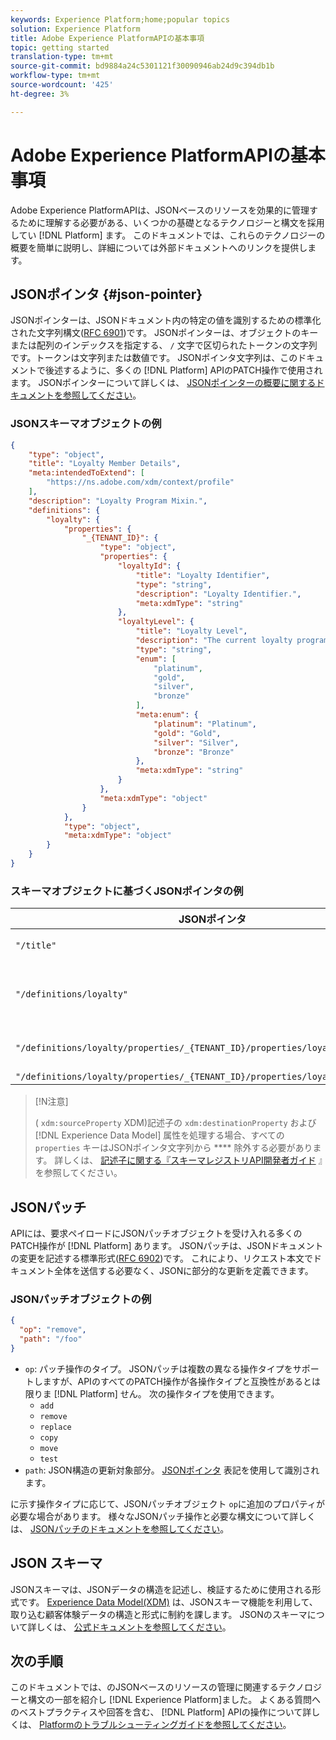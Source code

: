 ```yaml
---
keywords: Experience Platform;home;popular topics
solution: Experience Platform
title: Adobe Experience PlatformAPIの基本事項
topic: getting started
translation-type: tm+mt
source-git-commit: bd9884a24c5301121f30090946ab24d9c394db1b
workflow-type: tm+mt
source-wordcount: '425'
ht-degree: 3%

---
```



# Adobe Experience PlatformAPIの基本事項

Adobe Experience PlatformAPIは、JSONベースのリソースを効果的に管理するために理解する必要がある、いくつかの基礎となるテクノロジーと構文を採用してい [!DNL Platform] ます。 このドキュメントでは、これらのテクノロジーの概要を簡単に説明し、詳細については外部ドキュメントへのリンクを提供します。

## JSONポインタ {#json-pointer}

JSONポインターは、JSONドキュメント内の特定の値を識別するための標準化された文字列構文([RFC 6901](https://tools.ietf.org/html/rfc6901))です。 JSONポインターは、オブジェクトのキーまたは配列のインデックスを指定する、 `/` 文字で区切られたトークンの文字列です。トークンは文字列または数値です。 JSONポインタ文字列は、このドキュメントで後述するように、多くの [!DNL Platform] APIのPATCH操作で使用されます。 JSONポインターについて詳しくは、 [JSONポインターの概要に関するドキュメントを参照してください](https://rapidjson.org/md_doc_pointer.html)。

### JSONスキーマオブジェクトの例

```json
{
    "type": "object",
    "title": "Loyalty Member Details",
    "meta:intendedToExtend": [
        "https://ns.adobe.com/xdm/context/profile"
    ],
    "description": "Loyalty Program Mixin.",
    "definitions": {
        "loyalty": {
            "properties": {
                "_{TENANT_ID}": {
                    "type": "object",
                    "properties": {
                        "loyaltyId": {
                            "title": "Loyalty Identifier",
                            "type": "string",
                            "description": "Loyalty Identifier.",
                            "meta:xdmType": "string"
                        },
                        "loyaltyLevel": {
                            "title": "Loyalty Level",
                            "description": "The current loyalty program level to which the individual member belongs.",
                            "type": "string",
                            "enum": [
                                "platinum",
                                "gold",
                                "silver",
                                "bronze"
                            ],
                            "meta:enum": {
                                "platinum": "Platinum",
                                "gold": "Gold",
                                "silver": "Silver",
                                "bronze": "Bronze"
                            },
                            "meta:xdmType": "string"
                        }
                    },
                    "meta:xdmType": "object"
                }
            },
            "type": "object",
            "meta:xdmType": "object"
        }
    }
}
```

### スキーマオブジェクトに基づくJSONポインタの例

| JSONポインタ | 解決先 |
|--- | ---|
| `"/title"` | 忠誠度メンバーの詳細 |
| `"/definitions/loyalty"` | ( `loyalty` オブジェクトの内容を返します) |
| `"/definitions/loyalty/properties/_{TENANT_ID}/properties/loyaltyLevel/enum"` | `["platinum", "gold", "silver", "bronze"]` |
| `"/definitions/loyalty/properties/_{TENANT_ID}/properties/loyaltyLevel/enum/0"` | `"platinum"` |

>[!N注意]
>
>
>( `xdm:sourceProperty` XDM)記述子の `xdm:destinationProperty` および [!DNL Experience Data Model] 属性を処理する場合、すべての `properties` キーはJSONポインタ文字列から **** 除外する必要があります。 詳しくは、 [記述子に関する『スキーマレジストリAPI開発者ガイド](../xdm/api/descriptors.md) 』を参照してください。

## JSONパッチ

APIには、要求ペイロードにJSONパッチオブジェクトを受け入れる多くのPATCH操作が [!DNL Platform] あります。 JSONパッチは、JSONドキュメントの変更を記述する標準形式([RFC 6902](https://tools.ietf.org/html/rfc6902))です。 これにより、リクエスト本文でドキュメント全体を送信する必要なく、JSONに部分的な更新を定義できます。

### JSONパッチオブジェクトの例

```json
{
  "op": "remove",
  "path": "/foo"
}
```

* `op`: パッチ操作のタイプ。 JSONパッチは複数の異なる操作タイプをサポートしますが、APIのすべてのPATCH操作が各操作タイプと互換性があるとは限りま [!DNL Platform] せん。 次の操作タイプを使用できます。
   * `add`
   * `remove`
   * `replace`
   * `copy`
   * `move`
   * `test`
* `path`: JSON構造の更新対象部分。 [JSONポインタ](#json-pointer) 表記を使用して識別されます。

に示す操作タイプに応じて、JSONパッチオブジェクト `op`に追加のプロパティが必要な場合があります。 様々なJSONパッチ操作と必要な構文について詳しくは、 [JSONパッチのドキュメントを参照してください](http://jsonpatch.com/)。

## JSON スキーマ

JSONスキーマは、JSONデータの構造を記述し、検証するために使用される形式です。 [Experience Data Model(XDM)](../xdm/home.md) は、JSONスキーマ機能を利用して、取り込む顧客体験データの構造と形式に制約を課します。 JSONのスキーマについて詳しくは、 [公式ドキュメントを参照してください](https://json-schema.org/)。

## 次の手順

このドキュメントでは、のJSONベースのリソースの管理に関連するテクノロジーと構文の一部を紹介し [!DNL Experience Platform]ました。 よくある質問へのベストプラクティスや回答を含む、 [!DNL Platform] APIの操作について詳しくは、 [Platformのトラブルシューティングガイドを参照してください](troubleshooting.md)。